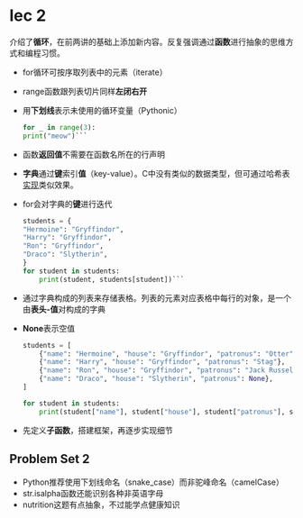 # lec 2

介绍了**循环**，在前两讲的基础上添加新内容。反复强调通过**函数**进行抽象的思维方式和编程习惯。

- for循环可按序取列表中的元素（iterate）
- range函数跟列表切片同样**左闭右开**
- 用**下划线**表示未使用的循环变量（Pythonic）

    ```python
    for _ in range(3):
    print("meow")```

- 函数**返回值**不需要在函数名所在的行声明
- **字典**通过**键**索引**值**（key-value）。C中没有类似的数据类型，但可通过哈希表[实现](https://github.com/lng205/CS50x2022/tree/master/Week5)类似效果。
- for会对字典的**键**进行迭代

    ```python
    students = {
    "Hermoine": "Gryffindor",
    "Harry": "Gryffindor",
    "Ron": "Gryffindor",
    "Draco": "Slytherin",
    }
    for student in students:
        print(student, students[student])```

- 通过字典构成的列表来存储表格。列表的元素对应表格中每行的对象，是一个由**表头-值**对构成的字典
- **None**表示空值

    ```python
    students = [
        {"name": "Hermoine", "house": "Gryffindor", "patronus": "Otter"},
        {"name": "Harry", "house": "Gryffindor", "patronus": "Stag"},
        {"name": "Ron", "house": "Gryffindor", "patronus": "Jack Russell terrier"},
        {"name": "Draco", "house": "Slytherin", "patronus": None},
    ]

    for student in students:
        print(student["name"], student["house"], student["patronus"], sep=", ")```

- 先定义**子函数**，搭建框架，再逐步实现细节

## Problem Set 2

- Python推荐使用下划线命名（snake_case）而非驼峰命名（camelCase）
- str.isalpha函数还能识别各种非英语字母
- nutrition这题有点抽象，不过能学点健康知识

